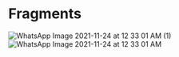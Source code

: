 # Fragments
![WhatsApp Image 2021-11-24 at 12 33 01 AM (1)](https://user-images.githubusercontent.com/76066630/143092324-efcb4b57-3c9f-49a8-8963-471cdba60cc7.jpeg)
![WhatsApp Image 2021-11-24 at 12 33 01 AM](https://user-images.githubusercontent.com/76066630/143092350-451fcafe-17a4-4126-b55c-783c64ff9c21.jpeg)
